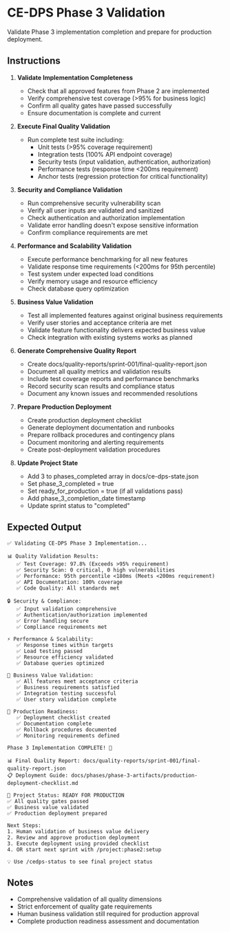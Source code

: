 # CE-DPS Phase 3 Validation

Validate Phase 3 implementation completion and prepare for production deployment.

## Instructions

1. **Validate Implementation Completeness**
   - Check that all approved features from Phase 2 are implemented
   - Verify comprehensive test coverage (>95% for business logic)
   - Confirm all quality gates have passed successfully
   - Ensure documentation is complete and current

2. **Execute Final Quality Validation**
   - Run complete test suite including:
     - Unit tests (>95% coverage requirement)
     - Integration tests (100% API endpoint coverage)
     - Security tests (input validation, authentication, authorization)
     - Performance tests (response time <200ms requirement)
     - Anchor tests (regression protection for critical functionality)

3. **Security and Compliance Validation**
   - Run comprehensive security vulnerability scan
   - Verify all user inputs are validated and sanitized
   - Check authentication and authorization implementation
   - Validate error handling doesn't expose sensitive information
   - Confirm compliance requirements are met

4. **Performance and Scalability Validation**
   - Execute performance benchmarking for all new features
   - Validate response time requirements (<200ms for 95th percentile)
   - Test system under expected load conditions
   - Verify memory usage and resource efficiency
   - Check database query optimization

5. **Business Value Validation**
   - Test all implemented features against original business requirements
   - Verify user stories and acceptance criteria are met
   - Validate feature functionality delivers expected business value
   - Check integration with existing systems works as planned

6. **Generate Comprehensive Quality Report**
   - Create docs/quality-reports/sprint-001/final-quality-report.json
   - Document all quality metrics and validation results
   - Include test coverage reports and performance benchmarks
   - Record security scan results and compliance status
   - Document any known issues and recommended resolutions

7. **Prepare Production Deployment**
   - Create production deployment checklist
   - Generate deployment documentation and runbooks
   - Prepare rollback procedures and contingency plans
   - Document monitoring and alerting requirements
   - Create post-deployment validation procedures

8. **Update Project State**
   - Add 3 to phases_completed array in docs/ce-dps-state.json
   - Set phase_3_completed = true
   - Set ready_for_production = true (if all validations pass)
   - Add phase_3_completion_date timestamp
   - Update sprint status to "completed"

## Expected Output

```
✅ Validating CE-DPS Phase 3 Implementation...

📊 Quality Validation Results:
   ✅ Test Coverage: 97.8% (Exceeds >95% requirement)
   ✅ Security Scan: 0 critical, 0 high vulnerabilities
   ✅ Performance: 95th percentile <180ms (Meets <200ms requirement)
   ✅ API Documentation: 100% coverage
   ✅ Code Quality: All standards met

🔒 Security & Compliance:
   ✅ Input validation comprehensive
   ✅ Authentication/authorization implemented
   ✅ Error handling secure
   ✅ Compliance requirements met

⚡ Performance & Scalability:
   ✅ Response times within targets
   ✅ Load testing passed
   ✅ Resource efficiency validated
   ✅ Database queries optimized

💼 Business Value Validation:
   ✅ All features meet acceptance criteria
   ✅ Business requirements satisfied
   ✅ Integration testing successful
   ✅ User story validation complete

🚀 Production Readiness:
   ✅ Deployment checklist created
   ✅ Documentation complete
   ✅ Rollback procedures documented
   ✅ Monitoring requirements defined

Phase 3 Implementation COMPLETE! 🎉

📊 Final Quality Report: docs/quality-reports/sprint-001/final-quality-report.json
📋 Deployment Guide: docs/phases/phase-3-artifacts/production-deployment-checklist.md

🎯 Project Status: READY FOR PRODUCTION
✅ All quality gates passed
✅ Business value validated
✅ Production deployment prepared

Next Steps:
1. Human validation of business value delivery
2. Review and approve production deployment
3. Execute deployment using provided checklist
4. OR start next sprint with /project:phase2:setup

💡 Use /cedps-status to see final project status
```

## Notes
- Comprehensive validation of all quality dimensions
- Strict enforcement of quality gate requirements
- Human business validation still required for production approval
- Complete production readiness assessment and documentation